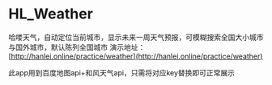# HL_Weather

哈喽天气，自动定位当前城市，显示未来一周天气预报，可模糊搜索全国大小城市与国外城市，默认陈列全国城市 演示地址：[http://hanlei.online/practice/weather](http://hanlei.online/practice/weather)

此app用到百度地图api+和风天气api，只需将对应key替换即可正常展示

